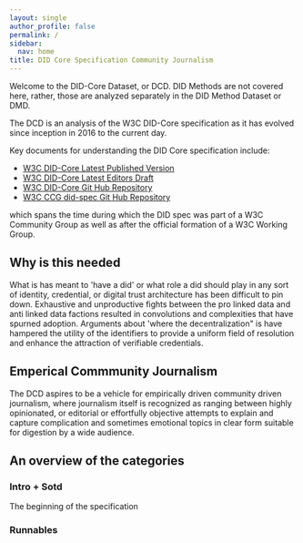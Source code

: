 ```yaml
---
layout: single
author_profile: false
permalink: /
sidebar:
  nav: home
title: DID Core Specification Community Journalism
---
```


Welcome to the DID-Core Dataset, or DCD.  DID Methods are not covered here, rather, those are analyzed separately  in the DID Method Dataset or DMD.

The DCD is an analysis of the W3C DID-Core specification as it has evolved
since inception in 2016 to the current day.

Key documents for understanding the DID Core specification include:

* [W3C DID-Core Latest Published Version](https://www.w3.org/TR/did-core/)
* [W3C DID-Core Latest Editors Draft](https://w3c.github.io/did-core/)
* [W3C DID-Core Git Hub Repository](https://github.com/w3c/did-core)
* [W3C CCG did-spec Git Hub Repository](https://github.com/w3c-ccg/did-spec)

which spans the time during which the DID spec was part of a W3C Community Group
as well as after the official formation of a W3C Working Group.

## Why is this needed

What is has meant to 'have a did' or what role a did should play in any
sort of identity, credential, or digital trust architecture has been difficult
to pin down.  Exhaustive and unproductive fights between the pro linked data
and anti linked data factions resulted in convolutions and complexities
that have spurned adoption.  Arguments about 'where the decentralization"
is have hampered the utility of the identifiers to provide a uniform
field of resolution and enhance the attraction of verifiable credentials.

## Emperical Commmunity Journalism

The DCD aspires to be a vehicle for empirically driven community driven
journalism, where journalism itself is recognized as ranging between
highly opinionated, or editorial or effortfully objective attempts to
explain and capture complication and sometimes emotional topics in clear
form suitable for digestion by a wide audience.

## An overview of the categories

### Intro + Sotd

The beginning of the specification

### Runnables
